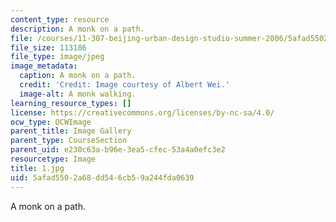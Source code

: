 ```yaml
---
content_type: resource
description: A monk on a path.
file: /courses/11-307-beijing-urban-design-studio-summer-2006/5afad5502a68dd546cb59a244fda0639_1.jpg
file_size: 113186
file_type: image/jpeg
image_metadata:
  caption: A monk on a path.
  credit: 'Credit: Image courtesy of Albert Wei.'
  image-alt: A monk walking.
learning_resource_types: []
license: https://creativecommons.org/licenses/by-nc-sa/4.0/
ocw_type: OCWImage
parent_title: Image Gallery
parent_type: CourseSection
parent_uid: e230c63a-b96e-3ea5-cfec-53a4a0efc3e2
resourcetype: Image
title: 1.jpg
uid: 5afad550-2a68-dd54-6cb5-9a244fda0639
---
```

A monk on a path.